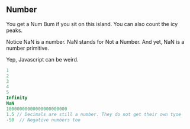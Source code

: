 
## Number

You get a Num Bum if you sit on this island. You can also count the icy peaks.

Notice NaN is a number. NaN stands for Not a Number. And yet, NaN is a number primitive.

Yep, Javascript can be weird.


```js
1
2
3
4
5
Infinity
NaN
10000000000000000000000
1.5 // Decimals are still a number. They do not get their own tyoe
-50  // Negative numbers too
```